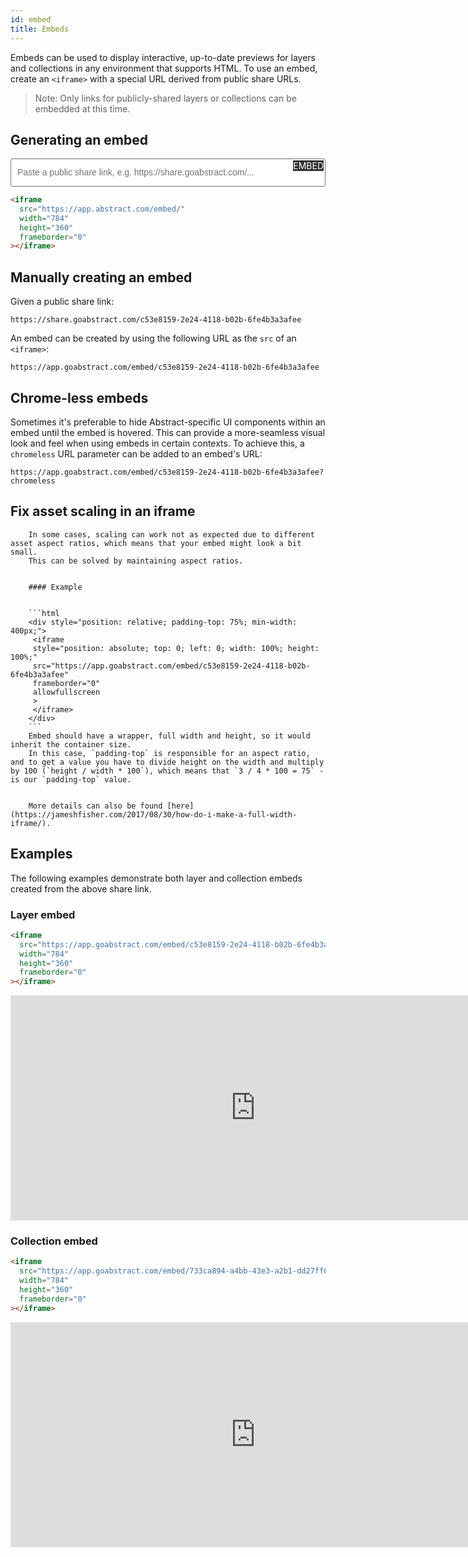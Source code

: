 ```yaml
---
id: embed
title: Embeds
---
```


Embeds can be used to display interactive, up-to-date previews for layers and collections in any environment that supports HTML. To use an embed, create an `<iframe>` with a special URL derived from public share URLs.

> Note: Only links for publicly-shared layers or collections can be embedded at this time.

## Generating an embed

<div id="embed-gen">
  <input id="embed-input" type="text" placeholder="Paste a public share link, e.g. https://share.goabstract.com/..." />
  <div id="embed" class="button" >EMBED</div>
  <div id="waiting">Waiting for share link...</div>
  <div id="copy" class="button" >COPY</div>
  <script>
    (() => {
      const container = document.querySelector('#embed-gen');
      const copy = document.querySelector('#copy');
      const input = document.querySelector('#embed-input');
      const waiting = document.querySelector('#waiting');
      const shareLinkPattern = /^https?:\/\/share\.(go)?abstract\.com/;
      function generateCode() {
        container.classList.remove('done');
        copy.classList.remove('copied');
        const urlDiv = document.querySelector('#embed-gen + pre > code > .hljs-tag:first-child > .hljs-string:nth-child(3)');
        if (!shareLinkPattern.test(input.value)) {
          waiting.innerHTML = 'Invalid share link. Please try again...';
          return;
        }
        const embedUrl = input.value.replace(shareLinkPattern, 'https://app.abstract.com/embed');
        urlDiv.innerHTML = `"${embedUrl}"`;
        container.classList.add('done');
      }
      function copyCode() {
        const code = document.querySelector('#embed-gen + pre > code');
        const textarea = document.createElement('textarea');
        textarea.classList.add('hidden');
        document.body.appendChild(textarea);
        textarea.value = code.innerText;
        textarea.select();
        document.execCommand('copy');
        textarea.parentElement.removeChild(textarea);
        copy.classList.add('copied');
        setTimeout(() => {
          copy.classList.remove('copied');
        }, 2000);
      }
      document.querySelector('#embed').addEventListener('click', generateCode);
      copy.addEventListener('click', copyCode);
    })();
  </script>
</div>

```html
<iframe
  src="https://app.abstract.com/embed/"
  width="784"
  height="360"
  frameborder="0"
></iframe>
```

## Manually creating an embed

Given a public share link:

`https://share.goabstract.com/c53e8159-2e24-4118-b02b-6fe4b3a3afee`

An embed can be created by using the following URL as the `src` of an `<iframe>`:

`https://app.goabstract.com/embed/c53e8159-2e24-4118-b02b-6fe4b3a3afee`

## Chrome-less embeds

Sometimes it's preferable to hide Abstract-specific UI components within an embed until the embed is hovered. This can provide a more-seamless visual look and feel when using embeds in certain contexts. To achieve this, a `chromeless` URL parameter can be added to an embed's URL:

`https://app.goabstract.com/embed/c53e8159-2e24-4118-b02b-6fe4b3a3afee?chromeless`


## Fix asset scaling in an iframe
		

		In some cases, scaling can work not as expected due to different asset aspect ratios, which means that your embed might look a bit small.
		This can be solved by maintaining aspect ratios.
		

		#### Example
		

		```html
		<div style="position: relative; padding-top: 75%; min-width: 400px;">
		 <iframe
		 style="position: absolute; top: 0; left: 0; width: 100%; height: 100%;"
		 src="https://app.goabstract.com/embed/c53e8159-2e24-4118-b02b-6fe4b3a3afee"
		 frameborder="0"
		 allowfullscreen
		 >
		 </iframe>
		</div>
		```
		Embed should have a wrapper, full width and height, so it would inherit the container size.
		In this case, `padding-top` is responsible for an aspect ratio, and to get a value you have to divide height on the width and multiply by 100 (`height / width * 100`), which means that `3 / 4 * 100 = 75` - is our `padding-top` value.
		

		More details can also be found [here](https://jameshfisher.com/2017/08/30/how-do-i-make-a-full-width-iframe/).

## Examples

The following examples demonstrate both layer and collection embeds created from the above share link.

### Layer embed

```html
<iframe
  src="https://app.goabstract.com/embed/c53e8159-2e24-4118-b02b-6fe4b3a3afee"
  width="784"
  height="360"
  frameborder="0"
></iframe>
```

<iframe src="https://app.goabstract.com/embed/c53e8159-2e24-4118-b02b-6fe4b3a3afee" width="784" height="360" frameborder="0"></iframe>

### Collection embed

```html
<iframe
  src="https://app.goabstract.com/embed/733ca894-a4bb-43e3-a2b1-dd27ff6d00c4"
  width="784"
  height="360"
  frameborder="0"
></iframe>
```

<iframe src="https://app.goabstract.com/embed/733ca894-a4bb-43e3-a2b1-dd27ff6d00c4" width="784" height="360" frameborder="0"></iframe>

<style>
  #embed-gen {
    position: relative;
  }
  #embed {
    background: #2e2f30;
    color: #fff;
    cursor: pointer;
    position: absolute;
    right: 3px;
    top: 3px;
  }
  #embed-input {
    border-radius: 3px;
    border: 1px solid;
    color: #717171;
    font-size: 14px;
    font-weight: 400;
    line-height: calc(1.2em + 6px);
    outline: none;
    overflow: hidden;
    padding: 10px 75px 10px 10px;
    text-overflow: ellipsis;
    transition: background 0.3s, color 0.3s;
    white-space: nowrap;
    width:  100%;
  }
  #embed-input:focus {
    color: #2e2f30;
    box-shadow: 0 0 3px 1px rgba(0, 0, 0, 0.1);
  }
  #embed-input::-webkit-input-placeholder {
    color: #717171;
  }
  #embed-input::-moz-input-placeholder {
    color: #717171;
  }
  #embed-input::placeholder {
    color: #717171;
  }
  #embed-gen + pre > code {
    border-top-left-radius: 0;
    border-top-right-radius: 0;
    margin-top: -2px;
    overflow: hidden;
  }
  #embed-gen + pre > code > * {
    opacity: 0;
  }
  #embed-gen.done + pre > code > * {
    opacity: 1;
  }
  #waiting {
    color: #FFF;
    font-family: SFMono-Regular, Menlo, Monaco, Consolas, 'Liberation Mono', 'Courier New', monospace;
    font-size: 13.6px;
    left: 24px;
    position: absolute;
    top: 64px;
  }
  .done #waiting {
    display: none;
  }
  .hidden {
    height: 0px;
    overflow: hidden;
    width: 0px;
  }
  #copy {
    background: #FFF;
    border-color: #FFF;
    color: #2e2f30;
    cursor: pointer;
    display: none;
    font-size: 10px;
    padding: 5px;
    position: absolute;
    right: 8px;
    top: 170px;
  }
  #copy.copied:before {
    content: '✓';
    display: inline-block;
    margin-right: 4px;
  }
  .done #copy {
    display: block;
  }
</style>
